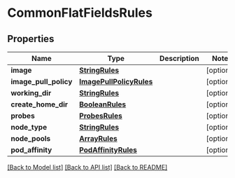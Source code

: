 # CommonFlatFieldsRules

## Properties
Name | Type | Description | Notes
------------ | ------------- | ------------- | -------------
**image** | [**StringRules**](StringRules.md) |  | [optional] 
**image_pull_policy** | [**ImagePullPolicyRules**](ImagePullPolicyRules.md) |  | [optional] 
**working_dir** | [**StringRules**](StringRules.md) |  | [optional] 
**create_home_dir** | [**BooleanRules**](BooleanRules.md) |  | [optional] 
**probes** | [**ProbesRules**](ProbesRules.md) |  | [optional] 
**node_type** | [**StringRules**](StringRules.md) |  | [optional] 
**node_pools** | [**ArrayRules**](ArrayRules.md) |  | [optional] 
**pod_affinity** | [**PodAffinityRules**](PodAffinityRules.md) |  | [optional] 

[[Back to Model list]](../README.md#documentation-for-models) [[Back to API list]](../README.md#documentation-for-api-endpoints) [[Back to README]](../README.md)

